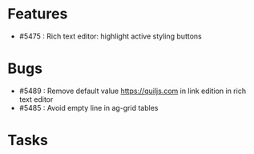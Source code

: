 
# Features
- #5475 : Rich text editor: highlight active styling buttons

# Bugs

- #5489 : Remove default value https://quiljs.com in link edition in rich text editor
- #5485 : Avoid empty line in ag-grid tables

# Tasks

